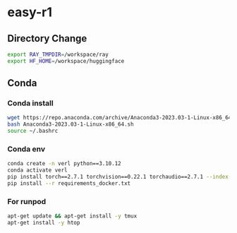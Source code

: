 # easy-r1

## Directory Change
```bash
export RAY_TMPDIR=/workspace/ray
export HF_HOME=/workspace/huggingface
```

## Conda
### Conda install
```bash
wget https://repo.anaconda.com/archive/Anaconda3-2023.03-1-Linux-x86_64.sh
bash Anaconda3-2023.03-1-Linux-x86_64.sh
source ~/.bashrc

```
### Conda env
```bash
conda create -n verl python==3.10.12
conda activate verl
pip install torch==2.7.1 torchvision==0.22.1 torchaudio==2.7.1 --index-url https://download.pytorch.org/whl/cu126
pip install --r requirements_docker.txt
```

### For runpod
```bash
apt-get update && apt-get install -y tmux
apt-get install -y htop
```
